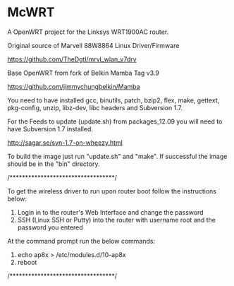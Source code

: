 McWRT
=====

A OpenWRT project for the Linksys WRT1900AC router.

Original source of Marvell 88W8864 Linux Driver/Firmware

https://github.com/TheDgtl/mrvl_wlan_v7drv 

Base OpenWRT from fork of Belkin Mamba Tag v3.9

https://github.com/jimmychungbelkin/Mamba

You need to have installed gcc, binutils, patch, bzip2, flex, make, gettext, pkg-config, unzip, libz-dev, libc headers and Subversion 1.7.

For the Feeds to update (update.sh) from packages_12.09 you will need to have Subversion 1.7 installed.

http://sagar.se/svn-1.7-on-wheezy.html

To build the image just run "update.sh" and "make". If successful the image should be in the "bin" directory.


/**********************************/

To get the wireless driver to run upon router boot follow the instructions below:

1. Login in to the router's Web Interface and change the password
2. SSH (Linux SSH or Putty) into the router with username root and the password you entered

At the command prompt run the below commands:

1. echo ap8x > /etc/modules.d/10-ap8x
2. reboot


/**********************************/


